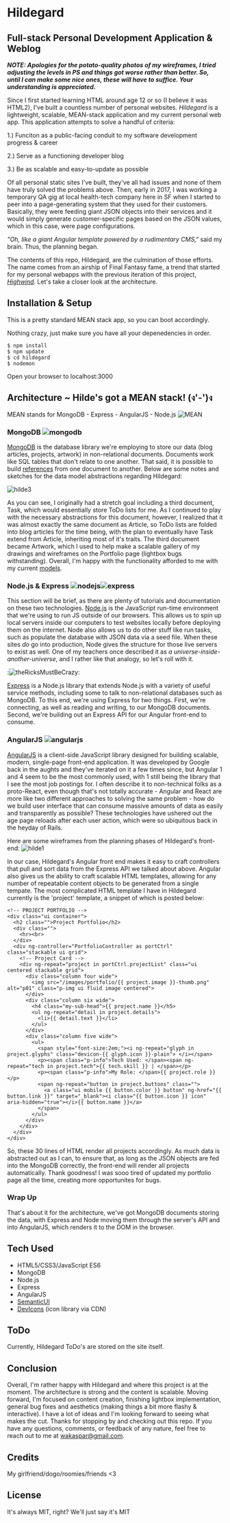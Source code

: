 # Hildegard
## Full-stack Personal Development Application & Weblog
***NOTE: Apologies for the potato-quality photos of my wireframes, I tried adjusting the levels in PS and things got worse rather than better.  So, until I can make some nice ones, these will have to suffice.  Your understanding is appreciated.***

Since I first started learning HTML around age 12 or so (I believe it was HTML2), I've built a countless number of personal websites.  _Hildegard_ is a lightweight, scalable, MEAN-stack application and my current personal web app.  This application attempts to solve a handful of criteria:

1.) Funciton as a public-facing conduit to my software development progress & career

2.) Serve as a functioning developer blog

3.) Be as scalable and easy-to-update as possible

Of all personal static sites I've built, they've all had issues and none of them have truly solved the problems above.  Then, early in 2017, I was working a temporary QA gig at local health-tech company here in SF when I started to peer into a page-generating system that they used for their customers.  Basically, they were feeding giant JSON objects into their services and it would simply generate customer-specific pages based on the JSON values, which in this case, were page configurations.

_"Oh, like a giant Angular template powered by a rudimentary CMS,"_ said my brain.  Thus, the planning began.

The contents of this repo, Hildegard, are the culmination of those efforts.  The name comes from an airship of Final Fantasy fame, a trend that started for my personal webapps with the previous iteration of this project, [_Highwind_](https://github.com/wakaspar/highwind "Highwind repo").  Let's take a closer look at the architecture.

## Installation & Setup
This is a pretty standard MEAN stack app, so you can boot accordingly.

Nothing crazy, just make sure you have all your depenedencies in order.
```
$ npm install
$ npm update
$ cd hildegard
$ nodemon
```
Open your browser to localhost:3000


## Architecture ~ Hilde's got a MEAN stack! (ง'-')ง
MEAN stands for MongoDB - Express - AngularJS - Node.js
![MEAN](https://www.teaminindia.com/Content/images/meanstack-componants.jpg "basic MEAN stack architecture")

### MongoDB ![mongodb](https://i.imgur.com/KI74osS.png "mongodb icon")

[MongoDB](https:// "Official Site: MongoDB") is the database library we're employing to store our data (blog articles, projects, artwork) in non-relational documents. Documents work like SQL tables that don't relate to one another.  That said, it is possible to build [references](https://docs.mongodb.com/manual/reference/database-references/ "MongoDB: Database References") from one document to another.  Below are some notes and sketches for the data model abstractions regarding Hildegard:

![hilde3](https://i.imgur.com/w4e9QAj.png "hildegard data abstraction")

As you can see, I originally had a stretch goal including a third document, Task, which would essentially store ToDo lists for me.  As I continued to play with the necessary abstractions for this document, however, I realized that it was almost exactly the same document as Article, so ToDo lists are folded into blog articles for the time being, with the plan to eventually have Task extend from Article, inheriting most of it's traits.  The third document became Artwork, which I used to help make a scalable gallery of my drawings and wireframes on the Portfolio page (lightbox bugs withstanding).  Overall, I'm happy with the functionality afforded to me with my current [models](https://github.com/wakaspar/hildegard/tree/master/models "Hildegard: models").

### Node.js & Express ![nodejs](https://i.imgur.com/oUpXnSs.png "node.js icon")![express](https://i.imgur.com/ovC07tf.png "express icon") 
This section will be brief, as there are plenty of tutorials and documentation on these two technologies.  [Node.js](https://nodejs.org/en/ "Official Site: Node.js") is the JavaScript run-time environment that we're using to run JS outside of our browsers.  This allows us to spin up local servers inside our computers to test websites locally before deploying them on the internet.  Node also allows us to do other stuff like run tasks, such as populate the database with JSON data via a seed file.  When these sites _do_ go into production, Node gives the structure for those live servers to exist as well.  One of my teachers once described it as *a universe-inside-another-universe*, and I rather like that analogy, so let's roll with it.

:![theRicksMustBeCrazy](http://cdn1us.denofgeek.com/sites/denofgeekus/files/styles/main_wide/public/8/02/screen_shot_2015-08-31_at_7.11.47_am.png " sounds like slavery w/ extra steps"):

[Express](http://expressjs.com/ "Official Site: Express") is a Node.js library that extends Node.js with a variety of useful service methods, including some to talk to non-relational databases such as MongoDB.  To this end, we're using Express for two things.  First, we're connecting, as well as reading and writing, to our MongoDB documents.  Second, we're building out an Express API for our Angular front-end to consume.

### AngularJS ![angularjs](https://i.imgur.com/Q9NnzDu.png "angular icon")
[AngularJS](http://angular.io/ "Official Site: AngularJS") is a client-side JavaScript library designed for building scalable, modern, single-page front-end application.  It was developed by Google back in the aughts and they've iterated on it a few times since, but Angular 1 and 4 seem to be the most commonly used, with 1 still being the library that I see the most job postings for.  I often describe it to non-technical folks as a proto-React, even though that's not totally accurate - Angular and React are more like two different approaches to solving the same problem - how do we build user interface that can consume massive amounts of data as easily and transparently as possible?  These technologies have ushered out the age page reloads after each user action, which were so ubiquitous back in the heyday of Rails.

Here are some wireframes from the planning phases of Hildegard's front-end:
![hilde1](https://i.imgur.com/zpcXeRR.png "hildegard view wireframes")

In our case, Hildegard's Angular front end makes it easy to craft controllers that pull and sort data from the Express API we talked about above.  Angular also gives us the ability to craft scalable HTML templates, allowing for any number of repeatable content objects to be generated from a single tempate.  The most complicated HTML template I have in Hildegard currently is the 'project' template, a snippet of which is posted below:
```
<!-- PROJECT PORTFOLIO -->
<div class="ui container">
  <h2 class="">Project Portfolio</h2>
  <div class="">
    <hr><br>
  </div>
  <div ng-controller="PortfolioController as portCtrl" class="stackable ui grid">
    <!-- Project Card -->
    <div ng-repeat="project in portCtrl.projectList" class="ui centered stackable grid">
      <div class="column four wide">
        <img src="/images/portfolio/{{ project.image }}-thumb.png" alt="p01" class="p-img ui fluid image centered">
      </div>
      <div class="column six wide">
        <h4 class="my-sub-head">{{ project.name }}</h5>
        <ul ng-repeat="detail in project.details">
          <li>{{ detail.text }}</li>
        </ul>
      </div>
      <div class="column five wide">
        <ul>
          <span style="font-size:2em;"><i ng-repeat="glyph in project.glyphs" class="devicon-{{ glyph.icon }}-plain"> </i></span>
          <p><span class="p-info">Tech Used: </span><span ng-repeat="tech in project.tech">{{ tech.skill }} | </span></p>
          <p><span class="p-info">My Role: </span>{{ project.role }}</p>
          <span ng-repeat="button in project.buttons" class="">
            <a class="ui mobile {{ button.color }} button" ng-href="{{ button.link }}" target="_blank"><i class="{{ button.icon }} icon" aria-hidden="true"></i>{{ button.name }}</a>
          </span>
        </ul>
      </div>
    </div>
  </div>
</div>
```
So, these 30 lines of HTML render all projects accordingly.  As much data is abstracted out as I can, to ensure that, as long as the JSON objects are fed into the MongoDB correctly, the front-end will render all projects automatically.  Thank goodness!  I was sooo tired of updated my portfolio page all the time, creating more opportunites for bugs.

### Wrap Up
That's about it for the architecture, we've got MongoDB documents storing the data, with Express and Node moving them through the server's API and into AngularJS, which renders it to the DOM in the browser.

## Tech Used
+ HTML5/CSS3/JavaScript ES6
+ MongoDB
+ Node.js
+ Express
+ AngularJS
+ [SemanticUI](https://semantic-ui.com/ "Official Site: SemanticUI")
+ [DevIcons](https://konpa.github.io/devicon/ "Official Site: DevIcons") (icon library via CDN)

## ToDo
Currently, Hildegard ToDo's are stored on the site itself.

## Conclusion
Overall, I'm rather happy with Hildegard and where this project is at the moment.  The architecture is strong and the content is scalable.  Moving forward, I'm focused on content creation, finishing lightbox implementation, general bug fixes and aesthetics (making things a bit more flashy & interactive).  I have a lot of ideas and I'm looking forward to seeing what makes the cut.  Thanks for stopping by and checking out this repo.  If you have any questions, comments, or feedback of any nature, feel free to reach out to me at [wakaspar@gmail.com](mailto:wakaspar@gmail.com).

## Credits
My girlfriend/dogo/roomies/friends <3

## License
It's always MIT, right? We'll just say it's MIT

